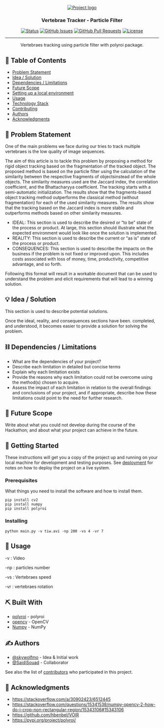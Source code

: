 <p align="center">
  <a href="" rel="noopener">
 <img src="https://i.imgur.com/AZ2iWek.png" alt="Project logo"></a>
</p>
<h3 align="center">Vertebrae Tracker - Particle Filter</h3>

<div align="center">

  [![Status](https://img.shields.io/badge/status-active-success.svg)]() 
  [![GitHub Issues](https://img.shields.io/github/issues/skywoflmo/vertebrae-particle-filter.svg)](https://github.com/skywolfmo/vertebrae-particle-filter/issues)
  [![GitHub Pull Requests](https://img.shields.io/github/issues-pr/skywolfmo/vertebrae-particle-filter.svg)](https://github.com/skywolfmo/vertebrae-particle-filter/pulls)
  [![License](https://img.shields.io/badge/license-MIT-blue.svg)](LICENSE.md)

</div>

---

<p align="center"> Vertebraes tracking using particle filter with polyroi package.
    <br> 
</p>

## 📝 Table of Contents
- [Problem Statement](#problem_statement)
- [Idea / Solution](#idea)
- [Dependencies / Limitations](#limitations)
- [Future Scope](#future_scope)
- [Setting up a local environment](#getting_started)
- [Usage](#usage)
- [Technology Stack](#tech_stack)
- [Contributing](../CONTRIBUTING.md)
- [Authors](#authors)
- [Acknowledgments](#acknowledgments)

## 🧐 Problem Statement <a name = "problem_statement"></a>

One of the main problems we face during our tries to track multiple vertebraes is the low quality of image sequences.

The aim of this article is to tackle this problem by proposing a method for rigid object tracking based on the fragmentation of the tracked object. The proposed method is based on the particle filter using the calculation of the similarity between the respective fragments of objectsinstead of the whole objects.
The similarity measures used are the Jaccard index, the correlation coefficient, and the Bhattacharyya coefficient. The tracking starts with a semi-automatic initialization. The results show that the fragments-based object tracking method outperforms the classical method (without fragmentation) for each of the used similarity measures. The results show that the tracking based on the Jaccard index is more stable and outperforms methods based on other similarity measures.

- IDEAL: This section is used to describe the desired or “to be” state of the process or product. At large, this section should illustrate what the expected environment would look like once the solution is implemented.
- REALITY: This section is used to describe the current or “as is” state of the process or product.
- CONSEQUENCES: This section is used to describe the impacts on the business if the problem is not fixed or improved upon.
This includes costs associated with loss of money, time, productivity, competitive advantage, and so forth.

Following this format will result in a workable document that can be used to understand the problem and elicit
requirements that will lead to a winning solution. 

## 💡 Idea / Solution <a name = "idea"></a>

This section is used to describe potential solutions. 

Once the ideal, reality, and consequences sections have been.
completed, and understood, it becomes easier to provide a solution for solving the problem.

## ⛓️ Dependencies / Limitations <a name = "limitations"></a>

- What are the dependencies of your project?
- Describe each limitation in detailed but concise terms
- Explain why each limitation exists
- Provide the reasons why each limitation could not be overcome using the method(s) chosen to acquire.
- Assess the impact of each limitation in relation to the overall findings and conclusions of your project, and if 
appropriate, describe how these limitations could point to the need for further research.

## 🚀 Future Scope <a name = "future_scope"></a>

Write about what you could not develop during the course of the Hackathon; and about what your project can achieve 
in the future.

## 🏁 Getting Started <a name = "getting_started"></a>

These instructions will get you a copy of the project up and running on your local machine for development and testing purposes. See [deployment](#deployment) for notes on how to deploy the project on a live system.

### Prerequisites

What things you need to install the software and how to install them.

```
pip install cv2
pip install numpy
pip install polyroi 
```

### Installing


``` shell
python main.py -v tiw.avi -np 200 -vs 4 -vr 7
```

## 🎈 Usage <a name="usage"></a>

-v : Video

-np : particles number

-vs : Vertebraes speed

-vr : vertebraes rotation

## ⛏️ Built With <a name = "tech_stack"></a>

- [polyroi](https://pypi.org/project/polyroi/) - polyroi
- [opencv](https://opencv.org/) - OpenCV
- [Numpy](https://numpy.org/) - NumPy

## ✍️ Authors <a name = "authors"></a>

- [@skywolfmo](https://github.com/skywolfmo) - Idea & Initial work
- [@SaidiSouad](https://github.com/SaidiSouad) - Collaborator

See also the list of [contributors](https://github.com/skywolfmo/vertebrae-particle-filter/contributors) 
who participated in this project.

## 🎉 Acknowledgments <a name = "acknowledgments"></a>
- https://stackoverflow.com/a/30902423/6512445
- https://stackoverflow.com/questions/15341538/numpy-opencv-2-how-do-i-crop-non-rectangular-region/15343106#15343106
- https://github.com/hbenbel/VOIR
- https://pypi.org/project/polyroi/